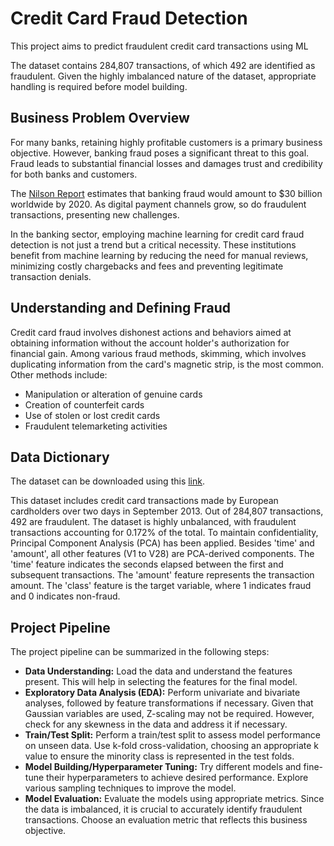 # Credit Card Fraud Detection 

This project aims to predict fraudulent credit card transactions using ML

The dataset contains 284,807 transactions, of which 492 are identified as fraudulent. Given the highly imbalanced nature of the dataset, appropriate handling is required before model building.

## Business Problem Overview

For many banks, retaining highly profitable customers is a primary business objective. However, banking fraud poses a significant threat to this goal. Fraud leads to substantial financial losses and damages trust and credibility for both banks and customers.

The [Nilson Report](https://nilsonreport.com/upload/content_promo/The_Nilson_Report_Issue_1164.pdf) estimates that banking fraud would amount to $30 billion worldwide by 2020. As digital payment channels grow, so do fraudulent transactions, presenting new challenges.

In the banking sector, employing machine learning for credit card fraud detection is not just a trend but a critical necessity. These institutions benefit from machine learning by reducing the need for manual reviews, minimizing costly chargebacks and fees and preventing legitimate transaction denials.

## Understanding and Defining Fraud

Credit card fraud involves dishonest actions and behaviors aimed at obtaining information without the account holder's authorization for financial gain. Among various fraud methods, skimming, which involves duplicating information from the card's magnetic strip, is the most common. Other methods include:

- Manipulation or alteration of genuine cards
- Creation of counterfeit cards
- Use of stolen or lost credit cards
- Fraudulent telemarketing activities

## Data Dictionary

The dataset can be downloaded using this [link](https://www.kaggle.com/mlg-ulb/creditcardfraud).

This dataset includes credit card transactions made by European cardholders over two days in September 2013. Out of 284,807 transactions, 492 are fraudulent. The dataset is highly unbalanced, with fraudulent transactions accounting for 0.172% of the total. To maintain confidentiality, Principal Component Analysis (PCA) has been applied. Besides 'time' and 'amount', all other features (V1 to V28) are PCA-derived components. The 'time' feature indicates the seconds elapsed between the first and subsequent transactions. The 'amount' feature represents the transaction amount. The 'class' feature is the target variable, where 1 indicates fraud and 0 indicates non-fraud.

## Project Pipeline

The project pipeline can be summarized in the following steps:

- **Data Understanding:** Load the data and understand the features present. This will help in selecting the features for the final model.
- **Exploratory Data Analysis (EDA):** Perform univariate and bivariate analyses, followed by feature transformations if necessary. Given that Gaussian variables are used, Z-scaling may not be required. However, check for any skewness in the data and address it if necessary.
- **Train/Test Split:** Perform a train/test split to assess model performance on unseen data. Use k-fold cross-validation, choosing an appropriate k value to ensure the minority class is represented in the test folds.
- **Model Building/Hyperparameter Tuning:** Try different models and fine-tune their hyperparameters to achieve desired performance. Explore various sampling techniques to improve the model.
- **Model Evaluation:** Evaluate the models using appropriate metrics. Since the data is imbalanced, it is crucial to accurately identify fraudulent transactions. Choose an evaluation metric that reflects this business objective.
